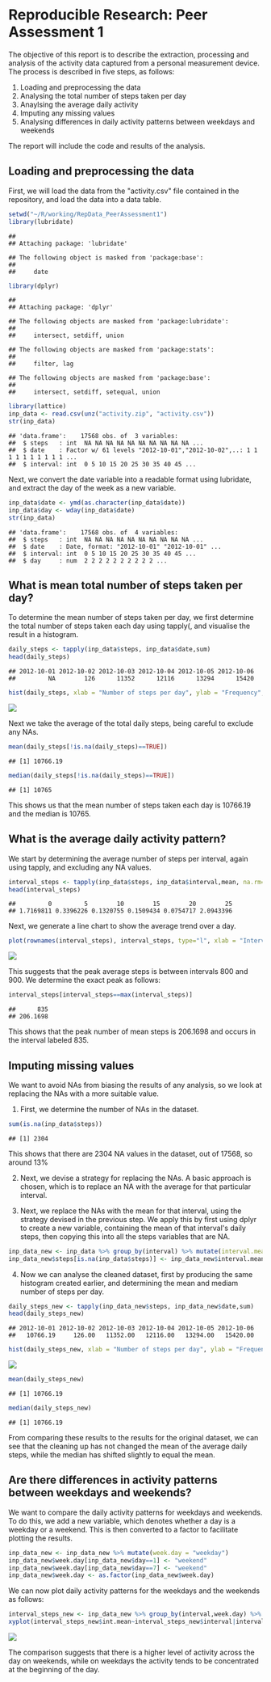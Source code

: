 # Reproducible Research: Peer Assessment 1
  The objective of this report is to describe the extraction, processing and analysis of the activity data captured from a personal measurement device. The process is described in five steps, as follows:  

1. Loading and preprocessing the data
2. Analysing the total number of steps taken per day
3. Anaylsing the average daily activity
4. Imputing any missing values
5. Analysing differences in daily activity patterns between weekdays and weekends  

The report will include the code and results of the analysis.  

## Loading and preprocessing the data

First, we will load the data from the "activity.csv" file contained in the repository, and load the data into a data table.  


```r
setwd("~/R/working/RepData_PeerAssessment1")
library(lubridate)
```

```
## 
## Attaching package: 'lubridate'
```

```
## The following object is masked from 'package:base':
## 
##     date
```

```r
library(dplyr)
```

```
## 
## Attaching package: 'dplyr'
```

```
## The following objects are masked from 'package:lubridate':
## 
##     intersect, setdiff, union
```

```
## The following objects are masked from 'package:stats':
## 
##     filter, lag
```

```
## The following objects are masked from 'package:base':
## 
##     intersect, setdiff, setequal, union
```

```r
library(lattice)
inp_data <- read.csv(unz("activity.zip", "activity.csv"))
str(inp_data)
```

```
## 'data.frame':	17568 obs. of  3 variables:
##  $ steps   : int  NA NA NA NA NA NA NA NA NA NA ...
##  $ date    : Factor w/ 61 levels "2012-10-01","2012-10-02",..: 1 1 1 1 1 1 1 1 1 1 ...
##  $ interval: int  0 5 10 15 20 25 30 35 40 45 ...
```

Next, we convert the date variable into a readable format using lubridate, and extract the day of the week as a new variable.  


```r
inp_data$date <- ymd(as.character(inp_data$date))
inp_data$day <- wday(inp_data$date)
str(inp_data)
```

```
## 'data.frame':	17568 obs. of  4 variables:
##  $ steps   : int  NA NA NA NA NA NA NA NA NA NA ...
##  $ date    : Date, format: "2012-10-01" "2012-10-01" ...
##  $ interval: int  0 5 10 15 20 25 30 35 40 45 ...
##  $ day     : num  2 2 2 2 2 2 2 2 2 2 ...
```

## What is mean total number of steps taken per day?

To determine the mean number of steps taken per day, we first determine the total number of steps taken each day using tapply(, and visualise the result in a histogram.  


```r
daily_steps <- tapply(inp_data$steps, inp_data$date,sum)
head(daily_steps)
```

```
## 2012-10-01 2012-10-02 2012-10-03 2012-10-04 2012-10-05 2012-10-06 
##         NA        126      11352      12116      13294      15420
```

```r
hist(daily_steps, xlab = "Number of steps per day", ylab = "Frequency", main = "Histogram of total steps per day")
```

![](PA1_template_files/figure-html/unnamed-chunk-3-1.png)<!-- -->

Next we take the average of the total daily steps, being careful to exclude any NAs.  


```r
mean(daily_steps[!is.na(daily_steps)==TRUE])
```

```
## [1] 10766.19
```

```r
median(daily_steps[!is.na(daily_steps)==TRUE])
```

```
## [1] 10765
```

This shows us that the mean number of steps taken each day is 10766.19 and the median is 10765.  

## What is the average daily activity pattern?

We start by determining the average number of steps per interval, again using tapply, and excluding any NA values.  


```r
interval_steps <- tapply(inp_data$steps, inp_data$interval,mean, na.rm=TRUE)
head(interval_steps)
```

```
##         0         5        10        15        20        25 
## 1.7169811 0.3396226 0.1320755 0.1509434 0.0754717 2.0943396
```

Next, we generate a line chart to show the average trend over a day.  


```r
plot(rownames(interval_steps), interval_steps, type="l", xlab = "Interval", ylab="Number of steps per interval", main = "Average steps per interval over a day")
```

![](PA1_template_files/figure-html/unnamed-chunk-6-1.png)<!-- -->

This suggests that the peak average steps is between intervals 800 and 900. We determine the exact peak as follows:    


```r
interval_steps[interval_steps==max(interval_steps)]
```

```
##      835 
## 206.1698
```

This shows that the peak number of mean steps is 206.1698 and occurs in the interval labeled 835.  

## Imputing missing values

We want to avoid NAs from biasing the results of any analysis, so we look at replacing the NAs with a more suitable value.  

1. First, we determine the number of NAs in the dataset.  


```r
sum(is.na(inp_data$steps))
```

```
## [1] 2304
```

This shows that there are 2304 NA values in the dataset, out of 17568, so around 13%

2. Next, we devise a strategy for replacing the NAs. A basic approach is chosen, which is to replace an NA with the average for that particular interval.  

3. Next, we replace the NAs with the mean for that interval, using the strategy devised in the previous step. We apply this by first using dplyr to create a new variable, containing the mean of that interval's daily steps, then copying this into all the steps variables that are NA.  


```r
inp_data_new <- inp_data %>% group_by(interval) %>% mutate(interval.mean = mean(steps, na.rm=TRUE))
inp_data_new$steps[is.na(inp_data$steps)] <- inp_data_new$interval.mean[is.na(inp_data$steps)]
```

4. Now we can analyse the cleaned dataset, first by producing the same histogram created earlier, and determining the mean and mediam number of steps per day.  


```r
daily_steps_new <- tapply(inp_data_new$steps, inp_data_new$date,sum)
head(daily_steps_new)
```

```
## 2012-10-01 2012-10-02 2012-10-03 2012-10-04 2012-10-05 2012-10-06 
##   10766.19     126.00   11352.00   12116.00   13294.00   15420.00
```

```r
hist(daily_steps_new, xlab = "Number of steps per day", ylab = "Frequency", main = "Histogram of total steps per day (corrected data)")
```

![](PA1_template_files/figure-html/unnamed-chunk-10-1.png)<!-- -->

```r
mean(daily_steps_new)
```

```
## [1] 10766.19
```

```r
median(daily_steps_new)
```

```
## [1] 10766.19
```

From comparing these results to the results for the original dataset, we can see that the cleaning up has not changed the mean of the average daily steps, while the median has shifted slightly to equal the mean.  

## Are there differences in activity patterns between weekdays and weekends?

We want to compare the daily activity patterns for weekdays and weekends. To do this, we add a new variable, which denotes whether a day is a weekday or a weekend. This is then converted to a factor to facilitate plotting the results.  


```r
inp_data_new <- inp_data_new %>% mutate(week.day = "weekday")
inp_data_new$week.day[inp_data_new$day==1] <- "weekend"
inp_data_new$week.day[inp_data_new$day==7] <- "weekend"
inp_data_new$week.day <- as.factor(inp_data_new$week.day)
```

We can now plot daily activity patterns for the weekdays and the weekends as follows:  


```r
interval_steps_new <- inp_data_new %>% group_by(interval,week.day) %>% mutate(int.mean = mean(steps))
xyplot(interval_steps_new$int.mean~interval_steps_new$interval|interval_steps_new$week.day, type="l", layout=c(1,2), xlab = "Interval", ylab = "Number of steps per interval")
```

![](PA1_template_files/figure-html/unnamed-chunk-12-1.png)<!-- -->

The comparison suggests that there is a higher level of activity across the day on weekends, while on weekdays the activity tends to be concentrated at the beginning of the day.  

